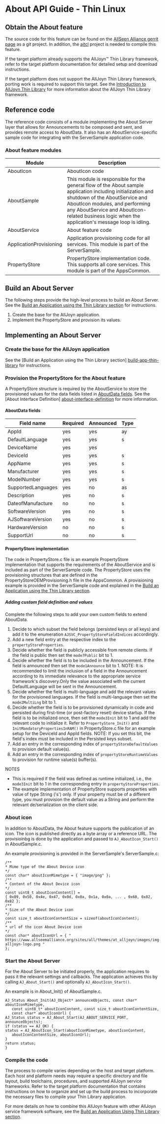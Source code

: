 # About API Guide - Thin Linux

## Obtain the About feature 

The source code for this feature can be found on the [AllSeen 
Alliance gerrit page](https://git.allseenalliance.org/cgit/) 
as a git project. In addition, the [ajtcl](https://git.allseenalliance.org/cgit/core/ajtcl.git/) 
project is needed to compile this feature.

If the target platform already supports the AllJoyn&trade; 
Thin Library framework, refer to the target platform documentation 
for detailed setup and download instructions.

If the target platform does not support the AllJoyn Thin 
Library framework, porting work is required to support this 
target. See the [Introduction to AllJoyn Thin Library][intro-thin-library] 
for more information about the AllJoyn Thin Library framework.

## Reference code

The reference code consists of a module implementing the 
About Server layer that allows for Announcements to be 
composed and sent, and provides remote access to AboutData. 
It also has an AboutService-specific sample code for integrating 
with the ServerSample application code.

### About feature modules

| Module | Description |
|---|---|
| AboutIcon | AboutIcon code |
| AboutSample | This module is responsible for the general flow of the About sample application including initialization and shutdown of the AboutService and AboutIcon modules, and performing any AboutService and AboutIcon-related business logic when the application's message loop is idling.|
| AboutService | About feature code |
| ApplicationProvisioning | Application provisioning code for all services. This module is part of the ServerSample. |
| PropertyStore | PropertyStore implementation code. This supports all core services. This module is part of the AppsCommon. |

## Build an About Server

The following steps provide the high-level process to build an 
About Server. See the [Build an Application using the 
Thin Library section][build-app-thin-library] for instructions.

1. Create the base for the AllJoyn application. 
2. Implement the PropertyStore and provision its values. 

## Implementing an About Server
 
### Create the base for the AllJoyn application

See the [Build an Application using the Thin Library section]
[build-app-thin-library] for instructions.

### Provision the PropertyStore for the About feature

A PropertyStore structure is required by the AboutService to 
store the provisioned values for the data fields listed in 
[AboutData fields][about-data-fields]. See the [About Interface Definition]
[about-interface-definition] for more information.

#### AboutData fields

| Field name | Required | Announced | Type |
|---|---|---|---|
| AppId | yes | yes | ay |
| DefaultLanguage | yes | yes | s |
| DeviceName | yes | yes |  |
| DeviceId | yes | yes | s |
| AppName | yes | yes | s |
| Manufacturer | yes | yes | s |
| ModelNumber | yes | yes | s |
| SupportedLanguages | yes | no | as |
| Description | yes | no | s |
| DateofManufacture | no | no | s |
| SoftwareVersion | yes | no | s |
| AJSoftwareVersion | yes | no | s |
| HardwareVersion | no | no | s |
| SupportUrl | no | no | s |

#### PropertyStore implementation

The code in PropertyStore.c file is an example PropertyStore 
implementation that supports the requirements of the 
AboutService and is included as part of the ServerSample code.
The PropertyStore uses the provisioning structures that are 
defined in the PropertyStoreOEMProvisioning.h file in the AppsCommon. 
A provisioning example is provided in the ServerSample code and 
explained in the [Build an Application using the Thin Library section][build-app-thin-library].

##### Adding custom field definition and values

Complete the following steps to add your own custom fields 
to extend AboutData.

1. Decide to which subset the field belongs (persisted keys 
or all keys) and add it to the enumeration `AJSVC_PropertyStoreFieldIndices` 
accordingly.
2. Add a new field entry at the respective index to the 
`propertyStoreProperties`.
3. Decide whether the field is publicly accessible from 
remote clients. If the field is public then set the 
`mode7Public` bit to 1.
4. Decide whether the field is to be included in the 
Announcement. If the field is announced then set the 
`mode1Announce` bit to 1.
   NOTE: It is recommended to limit the inclusion of a field 
   in the Announcement according to its immediate relevance 
   to the appropriate service framework's discovery.Only the 
   value associated with the current DefaultLanguage will be 
   sent in the Announcement.
5. Decide whether the field is multi-language and add the 
relevant values for the provisioned languages. If the field 
is multi-language then set the `mode2MultiLng` bit to 1.
6. Decide whether the field is to be provisioned dynamically 
in code and persisted during first-time (or post-factory reset) 
device startup. If the field is to be initialized once, then 
set the `mode3Init` bit to 1 and add the relevant code to initialize it.
Refer to `PropertyStore_Init()` and `InitMandatoryPropertiesInRAM()` 
in PropertyStore.c file for an example setup for the DeviceId and 
AppId fields.
   NOTE:  If you set this bit, the field's index must be included 
   in the Persisted keys subset.
7. Add an entry in the corresponding index of `propertyStoreDefaultValues` 
to provision default value(s).
8. Add an entry in the corresponding index of `propertyStoreRuntimeValues` 
to provision for runtime value(s) buffer(s).

NOTES

* This is required if the field was defined as runtime initialized, 
i.e., the `mode3Init` bit to 1 in the corresponding entry in `propertyStoreProperties`.
* The example implementation of PropertyStore supports properties 
with value of type String ('s') only. If your property must be 
of a different type, you must provision the default value as a 
String and perform the relevant de/serialization on the client side.
 
### About icon

In addition to AboutData, the About feature supports the 
publication of an icon. The icon is published directly as a 
byte array or a reference URL. The provisioinbg is done by 
the application and passed to `AJ_AboutIcon_Start()` in AboutSample.c.

An example provisioning is provided in the ServerSample's ServerSample.c:

```
/**
* Mime type of the About Device icon
*/
const char* aboutIconMimetype = { "image/png" };
/**
* Content of the About Device icon
*/
const uint8_t aboutIconContent[] =
{ 0x89, 0x50, 0x4e, 0x47, 0x0d, 0x0a, 0x1a, 0x0a, ... , 0x60, 0x82, 0x82 };
/**
* Size of the About Device icon
*/
const size_t aboutIconContentSize = sizeof(aboutIconContent);
/**
* url of the icon About Device icon
*/
const char* aboutIconUrl = { " https://www.allseemalliance.org/sites/all/themes/at_alljoyn/images/img-alljoyn-logo.png "
};
```

### Start the About Server

For the About Server to be initiated properly, the application 
requires to pass it the relevant settings and callbacks. 
The application achieves this by calling `AJ_About_Start()` 
and optionally `AJ_AboutIcon_Start()`.

An example is in About_Init() of AboutSample.c.

```
AJ_Status About_Init(AJ_Object* announceObjects, const char* aboutIconMimetype, 
   const uint8_t* aboutIconContent, const size_t aboutIconContentSize, 
   const char* aboutIconUrl) {
AJ_Status status = AJ_About_Start(AJ_ABOUT_SERVICE_PORT, announceObjects); 
if (status == AJ_OK) {
status = AJ_AboutIcon_Start(aboutIconMimetype, aboutIconContent, 
   aboutIconContentSize, aboutIconUrl);
}
return status;
}
```

### Compile the code

The process to compile varies depending on the host and target 
platform. Each host and platform needs may require a specific 
directory and file layout, build toolchains, procedures, and 
supported AllJoyn service frameworks. Refer to the target 
platform documentation that contains instructions on how to 
organize and set up the build process to incorporate the 
necessary files to compile your Thin Library application.

For more details on how to combine this AllJoyn feature with 
other AllJoyn service framework software, see the [Build an 
Application Using Thin Library section][build-app-thin-library].



[build-app-thin-library]: /develop/tutorial/thin-app
[about-interface-definition]: /learn/core/about-announcement/interface
[about-data-fields]: #about-data-fields
[intro-thin-library]: /learn/core/thin/intro-thin-library